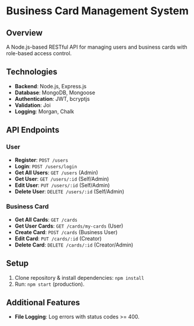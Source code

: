 # Business Card Management System

## Overview
A Node.js-based RESTful API for managing users and business cards with role-based access control.

## Technologies
- **Backend**: Node.js, Express.js
- **Database**: MongoDB, Mongoose
- **Authentication**: JWT, bcryptjs
- **Validation**: Joi
- **Logging**: Morgan, Chalk

## API Endpoints

### User
- **Register**: `POST /users`
- **Login**: `POST /users/login`
- **Get All Users**: `GET /users` (Admin)
- **Get User**: `GET /users/:id` (Self/Admin)
- **Edit User**: `PUT /users/:id` (Self/Admin)
- **Delete User**: `DELETE /users/:id` (Self/Admin)

### Business Card
- **Get All Cards**: `GET /cards`
- **Get User Cards**: `GET /cards/my-cards` (User)
- **Create Card**: `POST /cards` (Business User)
- **Edit Card**: `PUT /cards/:id` (Creator)
- **Delete Card**: `DELETE /cards/:id` (Creator/Admin)

## Setup
1. Clone repository & install dependencies: `npm install`
3. Run: `npm start` (production).

## Additional Features
- **File Logging**: Log errors with status codes >= 400.

